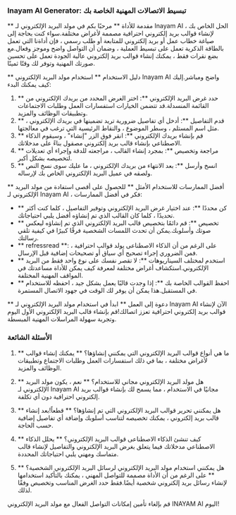 ### Inayam AI Generator: تبسيط الاتصالات المهنية الخاصة بك

** مقدمة للأداة **
مرحبًا بكم في مولد البريد الإلكتروني لـ Inayam AI ، الحل الخاص بك لإنشاء قوالب بريد إلكتروني احترافية مصممة لأغراض مختلفة.سواء كنت بحاجة إلى صياغة خطاب عمل أو بريد إلكتروني للمتابعة أو طلب رسمي ، فإن أداةنا التي تعمل بالطاقة الذكرية تعمل على تبسيط العملية ، وضمان أن التواصل واضح وموجز وفعال.مع بضع نقرات فقط ، يمكنك إنشاء قوالب بريد إلكتروني عالية الجودة تعمل على تحسين صورتك المهنية وتوفر لك وقتًا ثمينًا.

** دليل الاستخدام **
استخدام مولد البريد الإلكتروني Inayam AI واضح ومباشر.إليك كيف يمكنك البدء:

1. ** حدد غرض البريد الإلكتروني **: اختر الغرض المحدد من بريدك الإلكتروني من القائمة المنسدلة.قد تتضمن الخيارات استفسارات العمل وطلبات الاجتماعات وتطبيقات الوظائف والمزيد.
2. ** قدم التفاصيل **: أدخل أي تفاصيل ضرورية تريد تضمينها في بريدك الإلكتروني ، مثل اسم المستلم ، وسطر الموضوع ، والنقاط الرئيسية التي ترغب في معالجتها.
3. ** قم بإنشاء بريدك الإلكتروني **: انقر فوق الزر "إنشاء" ، وسيقوم الذكاء الاصطناعي بإنشاء قالب بريد إلكتروني مصقول بناءً على مدخلاتك.
4. ** مراجعة وتخصيص **: بمجرد إنشاء القالب ، مراجعته للدقة وإجراء أي تعديلات لتخصيصه بشكل أكبر.
5. ** انسخ وأرسل **: بعد الانتهاء من بريدك الإلكتروني ، ما عليك سوى نسخ النص ولصقه في عميل البريد الإلكتروني الخاص بك لإرساله.

** أفضل الممارسات للاستخدام الأمثل **
للحصول على أقصى استفادة من مولد البريد الإلكتروني لـ Inayam AI ، فكر في أفضل الممارسات:

- ** كن محددًا **: عند اختيار غرض البريد الإلكتروني وتوفير التفاصيل ، كلما كنت أكثر تحديدًا ، كلما كان القالب الذي تم إنشاؤه أفضل يلبي احتياجاتك.
- ** تخصيص **: قم دائمًا بتخصيص قالب البريد الإلكتروني الذي تم إنشاؤه ليعكس صوتك وأسلوبك.يمكن أن تحدث اللمسات الشخصية فرقًا كبيرًا في كيفية تلقي رسالتك.
- ** refressread **: على الرغم من أن الذكاء الاصطناعى يولد قوالب احترافية ، فمن الضروري إجراء تصحيح أي سياق أو تصحيحات إضافية قبل الإرسال.
- ** استخدم لمختلف السيناريوهات **: لا تقصر نفسك على نوع واحد فقط من البريد الإلكتروني.استكشاف أغراض مختلفة لمعرفة كيف يمكن للأداة مساعدتك في المواقف المهنية المختلفة.
- ** احفظ القوالب الخاصة بك **: إذا وجدت قالبًا يعمل بشكل جيد ، احفظه للاستخدام في المستقبل.هذا يمكن أن يوفر لك الوقت في جهود الاتصال المستمرة.

** دعوة إلى العمل **
ابدأ في استخدام مولد البريد الإلكتروني لـ Inayam AI الآن لإنشاء قوالب بريد إلكتروني احترافية تعزز اتصالك!قم بإنشاء قالب البريد الإلكتروني الأول اليوم وتجربة سهولة المراسلات المهنية المبسطة.

### الأسئلة الشائعة

1. ** ما هي أنواع قوالب البريد الإلكتروني التي يمكنني إنشاؤها؟ **
يمكنك إنشاء قوالب لأغراض مختلفة ، بما في ذلك استفسارات العمل وطلبات الاجتماع وتطبيقات الوظائف والمزيد.

2. ** هل مولد البريد الإلكتروني مجاني للاستخدام؟ **
نعم ، يكون مولد البريد الإلكتروني لـ Inayam AI مجانيًا في الاستخدام ، مما يسمح لك بإنشاء قوالب بريد إلكتروني احترافية دون أي تكلفة.

3. ** هل يمكنني تحرير قوالب البريد الإلكتروني التي تم إنشاؤها؟ **
قطعاً!بعد إنشاء قالب بريد إلكتروني ، يمكنك تخصيصه لتناسب أسلوبك وإضافة أي تفاصيل إضافية حسب الحاجة.

4. ** كيف تنشئ الذكاء الاصطناعى قوالب البريد الإلكتروني؟ **
يحلل الذكاء الاصطناعي مدخلاتك فيما يتعلق بغرض البريد الإلكتروني والتفاصيل لإنشاء قالب متماسك ومهني يلبي احتياجاتك المحددة.

5. ** هل يمكنني استخدام مولد البريد الإلكتروني لرسائل البريد الإلكتروني الشخصية؟ **
على الرغم من أن الأداة مصممة للتواصل المهني ، يمكنك بالتأكيد استخدامها لإنشاء رسائل بريد إلكتروني شخصية أيضًا.فقط حدد الغرض المناسب وتخصيص وفقًا لذلك.

قم بإلغاء تأمين إمكانات التواصل الفعال مع مولد البريد الإلكتروني INAYAM AI اليوم!